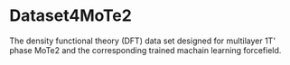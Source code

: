 # Dataset4MoTe2
The density functional theory (DFT) data set designed for multilayer 1T' phase MoTe2 and the corresponding trained machain learning forcefield.
